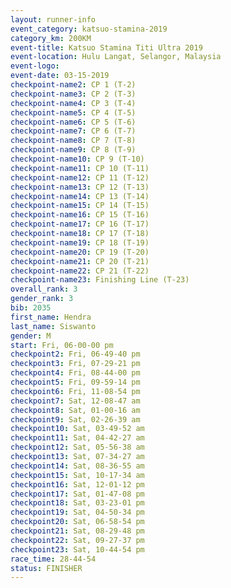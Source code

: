 ```yaml
---
layout: runner-info 
event_category: katsuo-stamina-2019 
category_km: 200KM 
event-title: Katsuo Stamina Titi Ultra 2019 
event-location: Hulu Langat, Selangor, Malaysia 
event-logo: 
event-date: 03-15-2019 
checkpoint-name2: CP 1 (T-2) 
checkpoint-name3: CP 2 (T-3) 
checkpoint-name4: CP 3 (T-4) 
checkpoint-name5: CP 4 (T-5) 
checkpoint-name6: CP 5 (T-6) 
checkpoint-name7: CP 6 (T-7) 
checkpoint-name8: CP 7 (T-8) 
checkpoint-name9: CP 8 (T-9) 
checkpoint-name10: CP 9 (T-10) 
checkpoint-name11: CP 10 (T-11) 
checkpoint-name12: CP 11 (T-12) 
checkpoint-name13: CP 12 (T-13) 
checkpoint-name14: CP 13 (T-14) 
checkpoint-name15: CP 14 (T-15) 
checkpoint-name16: CP 15 (T-16) 
checkpoint-name17: CP 16 (T-17) 
checkpoint-name18: CP 17 (T-18) 
checkpoint-name19: CP 18 (T-19) 
checkpoint-name20: CP 19 (T-20) 
checkpoint-name21: CP 20 (T-21) 
checkpoint-name22: CP 21 (T-22) 
checkpoint-name23: Finishing Line (T-23) 
overall_rank: 3
gender_rank: 3
bib: 2035
first_name: Hendra
last_name: Siswanto
gender: M
start: Fri, 06-00-00 pm
checkpoint2: Fri, 06-49-40 pm
checkpoint3: Fri, 07-29-21 pm
checkpoint4: Fri, 08-44-00 pm
checkpoint5: Fri, 09-59-14 pm
checkpoint6: Fri, 11-08-54 pm
checkpoint7: Sat, 12-08-47 am
checkpoint8: Sat, 01-00-16 am
checkpoint9: Sat, 02-26-39 am
checkpoint10: Sat, 03-49-52 am
checkpoint11: Sat, 04-42-27 am
checkpoint12: Sat, 05-56-38 am
checkpoint13: Sat, 07-34-27 am
checkpoint14: Sat, 08-36-55 am
checkpoint15: Sat, 10-17-34 am
checkpoint16: Sat, 12-01-12 pm
checkpoint17: Sat, 01-47-08 pm
checkpoint18: Sat, 03-23-01 pm
checkpoint19: Sat, 04-50-34 pm
checkpoint20: Sat, 06-58-54 pm
checkpoint21: Sat, 08-29-48 pm
checkpoint22: Sat, 09-27-37 pm
checkpoint23: Sat, 10-44-54 pm
race_time: 28-44-54
status: FINISHER
---
```

